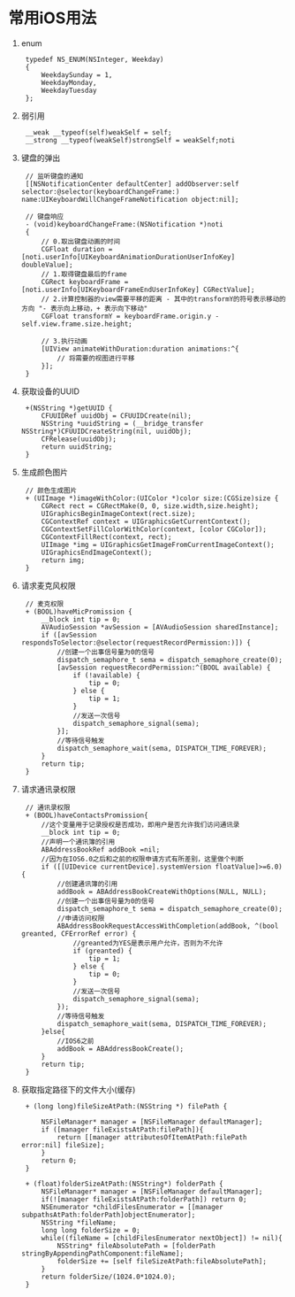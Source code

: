 #  常用iOS用法

1. enum

		typedef NS_ENUM(NSInteger, Weekday)
		{
		    WeekdaySunday = 1,
		    WeekdayMonday,
		    WeekdayTuesday
		};

2. 弱引用 
	
		__weak __typeof(self)weakSelf = self;
		__strong __typeof(weakSelf)strongSelf = weakSelf;noti
		
3. 键盘的弹出
	
		// 监听键盘的通知
    	[[NSNotificationCenter defaultCenter] addObserver:self selector:@selector(keyboardChangeFrame:) name:UIKeyboardWillChangeFrameNotification object:nil];
    	
    	// 键盘响应
		- (void)keyboardChangeFrame:(NSNotification *)noti
		{    
		    // 0.取出键盘动画的时间
		    CGFloat duration = [noti.userInfo[UIKeyboardAnimationDurationUserInfoKey] doubleValue];
		    // 1.取得键盘最后的frame
		    CGRect keyboardFrame = [noti.userInfo[UIKeyboardFrameEndUserInfoKey] CGRectValue];
		    // 2.计算控制器的view需要平移的距离 - 其中的transformY的符号表示移动的方向 "- 表示向上移动，+ 表示向下移动"
		    CGFloat transformY = keyboardFrame.origin.y - self.view.frame.size.height;
		
		    // 3.执行动画
		    [UIView animateWithDuration:duration animations:^{
		        // 将需要的视图进行平移
		    }];
		}
		
4. 获取设备的UUID

		+(NSString *)getUUID {
		    CFUUIDRef uuidObj = CFUUIDCreate(nil);
		    NSString *uuidString = (__bridge_transfer NSString*)CFUUIDCreateString(nil, uuidObj);
		    CFRelease(uuidObj);
		    return uuidString;
		}
		
5. 生成颜色图片

		// 颜色生成图片
		+ (UIImage *)imageWithColor:(UIColor *)color size:(CGSize)size {
		    CGRect rect = CGRectMake(0, 0, size.width,size.height);
		    UIGraphicsBeginImageContext(rect.size);
		    CGContextRef context = UIGraphicsGetCurrentContext();
		    CGContextSetFillColorWithColor(context, [color CGColor]);
		    CGContextFillRect(context, rect);
		    UIImage *img = UIGraphicsGetImageFromCurrentImageContext();
		    UIGraphicsEndImageContext();
		    return img;
		}
		
6. 请求麦克风权限

		// 麦克权限
		+ (BOOL)haveMicPromission {
		    __block int tip = 0;
		    AVAudioSession *avSession = [AVAudioSession sharedInstance];
		    if ([avSession respondsToSelector:@selector(requestRecordPermission:)]) {
		        //创建一个出事信号量为0的信号
		        dispatch_semaphore_t sema = dispatch_semaphore_create(0);
		        [avSession requestRecordPermission:^(BOOL available) {
		            if (!available) {
		                tip = 0;
		            } else {
		                tip = 1;
		            }
		            //发送一次信号
		            dispatch_semaphore_signal(sema);
		        }];
		        //等待信号触发
		        dispatch_semaphore_wait(sema, DISPATCH_TIME_FOREVER);
		    }
		    return tip;
		}
		
7. 请求通讯录权限

		// 通讯录权限
		+ (BOOL)haveContactsPromission{
		    //这个变量用于记录授权是否成功，即用户是否允许我们访问通讯录
		    __block int tip = 0;
		    //声明一个通讯簿的引用
		    ABAddressBookRef addBook =nil;
		    //因为在IOS6.0之后和之前的权限申请方式有所差别，这里做个判断
		    if ([[UIDevice currentDevice].systemVersion floatValue]>=6.0) {
		        //创建通讯簿的引用
		        addBook = ABAddressBookCreateWithOptions(NULL, NULL);
		        //创建一个出事信号量为0的信号
		        dispatch_semaphore_t sema = dispatch_semaphore_create(0);
		        //申请访问权限
		        ABAddressBookRequestAccessWithCompletion(addBook, ^(bool greanted, CFErrorRef error) {
		            //greanted为YES是表示用户允许，否则为不允许
		            if (greanted) {
		                tip = 1;
		            } else {
		                tip = 0;
		            }
		            //发送一次信号
		            dispatch_semaphore_signal(sema);
		        });
		        //等待信号触发
		        dispatch_semaphore_wait(sema, DISPATCH_TIME_FOREVER);
		    }else{
		        //IOS6之前
		        addBook = ABAddressBookCreate();
		    }
		    return tip;
		}
		
8. 获取指定路径下的文件大小(缓存)

		+ (long long)fileSizeAtPath:(NSString *) filePath {
		
		    NSFileManager* manager = [NSFileManager defaultManager];
		    if ([manager fileExistsAtPath:filePath]){
		        return [[manager attributesOfItemAtPath:filePath error:nil] fileSize];
		    }
		    return 0;
		}
		
		+ (float)folderSizeAtPath:(NSString*) folderPath {
		    NSFileManager* manager = [NSFileManager defaultManager];
		    if(![manager fileExistsAtPath:folderPath]) return 0;
		    NSEnumerator *childFilesEnumerator = [[manager subpathsAtPath:folderPath]objectEnumerator];
		    NSString *fileName;
		    long long folderSize = 0;
		    while((fileName = [childFilesEnumerator nextObject]) != nil){
		        NSString* fileAbsolutePath = [folderPath stringByAppendingPathComponent:fileName];
		        folderSize += [self fileSizeAtPath:fileAbsolutePath];
		    }
		    return folderSize/(1024.0*1024.0);
		}